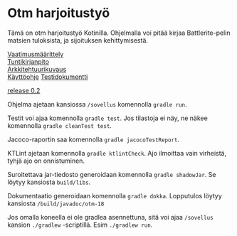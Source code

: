 # Otm harjoitustyö

Tämä on otm harjoitustyö Kotinilla. Ohjelmalla voi pitää kirjaa Battlerite-pelin matsien tuloksista, ja sijoituksen kehittymisestä.  

[Vaatimusmäärittely](https://github.com/Ajhaa/otm-harjoitustyo/blob/master/dokumentaatio/vaatimusm%C3%A4%C3%A4rittely.md)  
[Tuntikirjanpito](https://github.com/Ajhaa/otm-harjoitustyo/blob/master/dokumentaatio/ty%C3%B6aikakirjanpito.md)  
[Arkkitehtuurikuvaus](https://github.com/Ajhaa/otm-harjoitustyo/tree/master/dokumentaatio/arkkitehtuuri.md)  
[Käyttöohje](https://github.com/Ajhaa/otm-harjoitustyo/tree/master/dokumentaatio/kayttoohje.md)
[Testidokumentti](https://github.com/Ajhaa/otm-harjoitustyo/blob/master/dokumentaatio/testaus.md)
  
[release 0.2](https://github.com/Ajhaa/otm-harjoitustyo/releases/tag/0.2)


Ohjelma ajetaan kansiossa `/sovellus` komennolla `gradle run`. 
  
Testit voi ajaa komennolla ```gradle test```. Jos tilastoja ei näy, ne näkee komennolla `gradle cleanTest test`. 
  
Jacoco-raportin saa komennolla `gradle jacocoTestReport`. 
  
KTLint ajetaan komennolla ```gradle ktlintCheck```. Ajo ilmoittaa vain virheistä, tyhjä ajo on onnistuminen.  
  
Suroitettava jar-tiedosto generoidaan komennolla ```gradle shadowJar```. Se löytyy kansiosta ```build/libs```.  

Dokumentaatio generoidaan komennolla ```gradle dokka```. Lopputulos löytyy kansiosta ```/build/javadoc/otm-18```
  
Jos omalla koneella ei ole gradlea asennettuna, sitä voi ajaa `/sovellus` kansion `./gradlew` -scriptillä. Esim `./gradlew run`.
